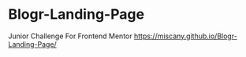 # Blogr-Landing-Page
Junior Challenge For Frontend Mentor
https://miscany.github.io/Blogr-Landing-Page/
